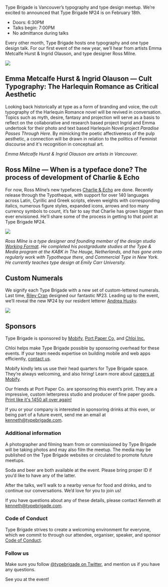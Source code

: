 Type Brigade is Vancouver’s typography and type design meetup. We’re excited to announced that Type Brigade №24 is on February 18th.

- Doors: 6:30PM
- Talks begin: 7:00PM
- No admittance during talks

Every other month, Type Brigade hosts one typography and one type design talk. For our first event of the new year, we’ll hear from artists Emma Metcalfe Hurst & Ingrid Olauson, and type designer Ross Milne.

![](http://photos1.meetupstatic.com/photos/event/e/4/2/a/600_433558410.jpeg)

## Emma Metcalfe Hurst & Ingrid Olauson — Cult Typography: The Harlequin Romance as Critical Aesthetic

Looking back historically at type as a form of branding and voice, the cult typography of the Harlequin Romance novel will be revived in conversation. Topics such as myth, desire, fantasy and projection will serve as a basis to reflect on the collaborative and research based project Ingrid and Emma undertook for their photo and text based Harlequin Novel project <cite>Paradise Passes Through Here</cite>. By mimicking the poetic affectiveness of the pulp aesthetic, a connection will be drawn in relation to the politics of Feminist discourse and it's recognition in conceptual art.

_Emma Metcalfe Hurst & Ingrid Olauson are artists in Vancouver._

## Ross Milne — When is a typeface done? The process of development of Charlie & Echo

For now, Ross Milne’s new typefaces [Charlie & Echo](https://www.typotheque.com/blog/echo_and_charlie) are done. Recently release through the Typotheque, with support for over 140 languages across Latin, Cyrillic and Greek scripts, eleven weights with corresponding italics, numerous figure styles, expanded icons, arrows and too many currency symbols to count, it’s fair to say that Charlie has grown bigger than ever envisioned. He’ll share some of the process in getting to that point at Type Brigade №24.

![](http://photos2.meetupstatic.com/photos/event/e/2/2/c/600_433557900.jpeg)

_Ross Milne is a type designer and founding member of the design studio [Working Format](http://workingformat.com). He completed his postgraduate studies at the Type & Media program at the KABK in The Hauge, Netherlands, and has gone onto regularly work with Typotheque there, and Commercial Type in New York. He currently teaches type design at Emily Carr University._

## Custom Numerals

We signify each Type Brigade with a new set of custom-lettered numerals. Last time, [Riley Cran](https://twitter.com/rileycran)&nbsp;designed our fantastic №23. Leading up to the event, we’ll reveal the new №24 by our&nbsp;resident letterer [Andrea Husky](http://instagram.com/andreahusky).&nbsp;

![](http://photos3.meetupstatic.com/photos/event/7/4/6/a/600_387269802.jpeg)

## Sponsors

Type Brigade is sponsored by [Mobify](http://mobify.com), [Port Paper Co,](http://www.portpaperco.com/) and [Chloi Inc.](http://chloi.io)

Chloi helps make Type Brigade possible by sponsoring overhead for these events. If your team needs expertise on building mobile and web apps efficiently, [contact us](http://chloi.io/contact).

Mobify kindly lets us use their head quarters for Type Brigade space. They’re always welcoming, and also hiring! Learn more about [careers at Mobify](http://mobify.com/careers).

Our friends at Port Paper Co. are sponsoring this event’s print. They are a impressive, custom letterpress studio and producer of fine paper goods. [Print like it's 1450 all over again!](http://www.portpaperco.com/)

If you or your company is interested in sponsoring drinks at this even, or being part of a future event, send me an email at [kenneth@typebrigade.com](mailto:kenneth@typebrigade.com).

### Additional information

A photographer and filming team from or commissioned by Type Brigade will be taking photos and may also film the meetup. The media may be published on the Type Brigade websites or circulated to promote future meetups.

Soda and beer are both available at the event. Please bring proper ID if you’d like to have any of the latter.

After the talks, we’ll walk to a nearby venue for food and drinks, and to continue our conversations. We’d love for you to join us!

If you have questions about any of these details, please contact Kenneth at kenneth@typebrigade.com.

### Code of Conduct

Type Brigade strives to create a welcoming environment for everyone, which we commit to through our attendee, organiser, speaker, and sponsor [Code of Conduct](http://typebrigade.com/code-of-conduct).

### Follow us

Make sure you follow [@typebrigade on Twitter](http://twitter.com/typebrigade), and mention us if you have any questions.

See you at the event!